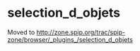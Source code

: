 selection_d_objets
==================

Moved to http://zone.spip.org/trac/spip-zone/browser/_plugins_/selection_d_objets
